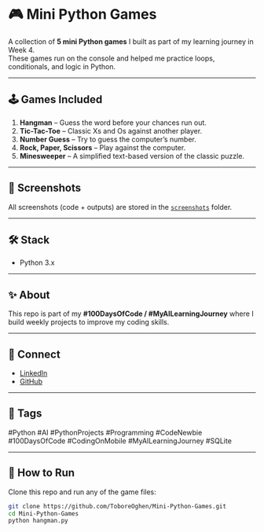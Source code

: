 # 🎮 Mini Python Games

A collection of **5 mini Python games** I built as part of my learning journey in Week 4.  
These games run on the console and helped me practice loops, conditionals, and logic in Python.

---

## 🕹️ Games Included
1. **Hangman** – Guess the word before your chances run out.  
2. **Tic-Tac-Toe** – Classic Xs and Os against another player.  
3. **Number Guess** – Try to guess the computer’s number.  
4. **Rock, Paper, Scissors** – Play against the computer.  
5. **Minesweeper** – A simplified text-based version of the classic puzzle.  

---

## 📸 Screenshots
All screenshots (code + outputs) are stored in the [`screenshots`](./screenshots) folder.  

---

## 🛠️ Stack
- Python 3.x  

---

## ✨ About
This repo is part of my **#100DaysOfCode / #MyAILearningJourney** where I build weekly projects to improve my coding skills.  

---

## 🔗 Connect
- [LinkedIn](https://www.linkedin.com/in/tobore-oghen-851822207)  
- [GitHub](https://github.com/ToboreOghen)  

---

## 📌 Tags
#Python #AI #PythonProjects #Programming #CodeNewbie #100DaysOfCode #CodingOnMobile #MyAILearningJourney #SQLite  

---

## 🚀 How to Run
Clone this repo and run any of the game files:

```bash
git clone https://github.com/ToboreOghen/Mini-Python-Games.git
cd Mini-Python-Games
python hangman.py
